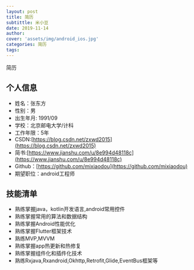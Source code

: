 ```yaml
---
layout: post
title: 简历
subtittle: 米小豆
date: 2019-11-14
author: 
cover: 'assets/img/android_ios.jpg'
categories: 简历
tags:  
---
```

简历
## 个人信息
* 姓名：张东方
* 性别：男
* 出生年月: 1991/09
* 学校：北京邮电大学/计科
* 工作年限：5年
* CSDN:[https://blog.csdn.net/zxwd2015](https://blog.csdn.net/zxwd2015)
* 简书:[https://www.jianshu.com/u/8e994d48118c](https://www.jianshu.com/u/8e994d48118c)
* Github：[https://github.com/mixiaodou](https://github.com/mixiaodou)
* 期望职位：android工程师
## 技能清单
* 熟练掌握java，kotlin开发语言,android常用控件
* 熟练掌握常用的算法和数据结构
* 熟练掌握Android性能优化
* 熟练掌握Flutter框架技术
* 熟练MVP,MVVM
* 熟练掌握app热更新和热修复
* 熟练掌握组件化和插件化技术
* 熟练Rxjava,Rxandroid,Okhttp,Retrofit,Glide,EventBus框架等



